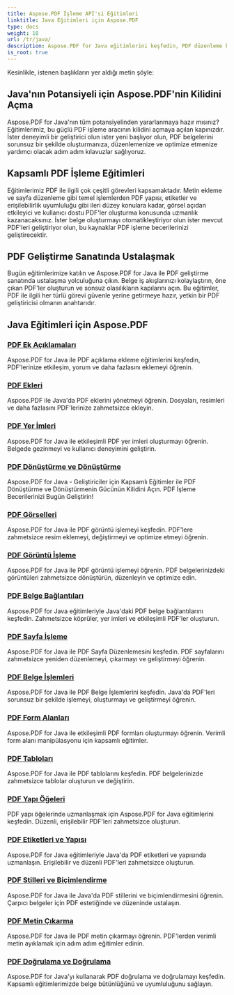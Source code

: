 ```yaml
---
title: Aspose.PDF İşleme API'si Eğitimleri
linktitle: Java Eğitimleri için Aspose.PDF
type: docs
weight: 10
url: /tr/java/
description: Aspose.PDF for Java eğitimlerini keşfedin, PDF düzenleme konusunda uzmanlaşın ve PDF'leri sorunsuz bir şekilde oluşturmak, düzenlemek ve optimize etmek için onun gücünden yararlanın.
is_root: true
---
```

Kesinlikle, istenen başlıkların yer aldığı metin şöyle:

## Java'nın Potansiyeli için Aspose.PDF'nin Kilidini Açma

Aspose.PDF for Java'nın tüm potansiyelinden yararlanmaya hazır mısınız? Eğitimlerimiz, bu güçlü PDF işleme aracının kilidini açmaya açılan kapınızdır. İster deneyimli bir geliştirici olun ister yeni başlıyor olun, PDF belgelerini sorunsuz bir şekilde oluşturmanıza, düzenlemenize ve optimize etmenize yardımcı olacak adım adım kılavuzlar sağlıyoruz.

## Kapsamlı PDF İşleme Eğitimleri

Eğitimlerimiz PDF ile ilgili çok çeşitli görevleri kapsamaktadır. Metin ekleme ve sayfa düzenleme gibi temel işlemlerden PDF yapısı, etiketler ve erişilebilirlik uyumluluğu gibi ileri düzey konulara kadar, görsel açıdan etkileyici ve kullanıcı dostu PDF'ler oluşturma konusunda uzmanlık kazanacaksınız. İster belge oluşturmayı otomatikleştiriyor olun ister mevcut PDF'leri geliştiriyor olun, bu kaynaklar PDF işleme becerilerinizi geliştirecektir.

## PDF Geliştirme Sanatında Ustalaşmak

Bugün eğitimlerimize katılın ve Aspose.PDF for Java ile PDF geliştirme sanatında ustalaşma yolculuğuna çıkın. Belge iş akışlarınızı kolaylaştırın, öne çıkan PDF'ler oluşturun ve sonsuz olasılıkların kapılarını açın. Bu eğitimler, PDF ile ilgili her türlü görevi güvenle yerine getirmeye hazır, yetkin bir PDF geliştiricisi olmanın anahtarıdır.

## Java Eğitimleri için Aspose.PDF

### [PDF Ek Açıklamaları](./pdf-annotations/)
Aspose.PDF for Java ile PDF açıklama ekleme eğitimlerini keşfedin, PDF'lerinize etkileşim, yorum ve daha fazlasını eklemeyi öğrenin.
### [PDF Ekleri](./pdf-attachments/)
Aspose.PDF ile Java'da PDF eklerini yönetmeyi öğrenin. Dosyaları, resimleri ve daha fazlasını PDF'lerinize zahmetsizce ekleyin.
### [PDF Yer İmleri](./pdf-bookmarks/)
Aspose.PDF for Java ile etkileşimli PDF yer imleri oluşturmayı öğrenin. Belgede gezinmeyi ve kullanıcı deneyimini geliştirin.
### [PDF Dönüştürme ve Dönüştürme](./pdf-conversion-&-transformation/)
Aspose.PDF for Java - Geliştiriciler için Kapsamlı Eğitimler ile PDF Dönüştürme ve Dönüştürmenin Gücünün Kilidini Açın. PDF İşleme Becerilerinizi Bugün Geliştirin!
### [PDF Görselleri](./pdf-images/)
Aspose.PDF for Java ile PDF görüntü işlemeyi keşfedin. PDF'lere zahmetsizce resim eklemeyi, değiştirmeyi ve optimize etmeyi öğrenin.
### [PDF Görüntü İşleme](./pdf-image-manipulation/)
Aspose.PDF for Java ile PDF görüntü işlemeyi öğrenin. PDF belgelerinizdeki görüntüleri zahmetsizce dönüştürün, düzenleyin ve optimize edin.
### [PDF Belge Bağlantıları](./pdf-document-links/)
Aspose.PDF for Java eğitimleriyle Java'daki PDF belge bağlantılarını keşfedin. Zahmetsizce köprüler, yer imleri ve etkileşimli PDF'ler oluşturun.
### [PDF Sayfa İşleme](./pdf-page-manipulation/)
Aspose.PDF for Java ile PDF Sayfa Düzenlemesini keşfedin. PDF sayfalarını zahmetsizce yeniden düzenlemeyi, çıkarmayı ve geliştirmeyi öğrenin.
### [PDF Belge İşlemleri](./pdf-document-operations/)
Aspose.PDF for Java ile PDF Belge İşlemlerini keşfedin. Java'da PDF'leri sorunsuz bir şekilde işlemeyi, oluşturmayı ve geliştirmeyi öğrenin.
### [PDF Form Alanları](./pdf-form-fields/)
Aspose.PDF for Java ile etkileşimli PDF formları oluşturmayı öğrenin. Verimli form alanı manipülasyonu için kapsamlı eğitimler.
### [PDF Tabloları](./pdf-tables/)
Aspose.PDF for Java ile PDF tablolarını keşfedin. PDF belgelerinizde zahmetsizce tablolar oluşturun ve değiştirin. 
### [PDF Yapı Öğeleri](./pdf-structure-elements/)
PDF yapı öğelerinde uzmanlaşmak için Aspose.PDF for Java eğitimlerini keşfedin. Düzenli, erişilebilir PDF'leri zahmetsizce oluşturun.
### [PDF Etiketleri ve Yapısı](./pdf-tags-and-structure/)
Aspose.PDF for Java eğitimleriyle Java'da PDF etiketleri ve yapısında uzmanlaşın. Erişilebilir ve düzenli PDF'leri zahmetsizce oluşturun.
### [PDF Stilleri ve Biçimlendirme](./pdf-styles-and-formatting/)
Aspose.PDF for Java ile Java'da PDF stillerini ve biçimlendirmesini öğrenin. Çarpıcı belgeler için PDF estetiğinde ve düzeninde ustalaşın.
### [PDF Metin Çıkarma](./pdf-text-extraction/)
Aspose.PDF for Java ile PDF metin çıkarmayı öğrenin. PDF'lerden verimli metin ayıklamak için adım adım eğitimler edinin.
### [PDF Doğrulama ve Doğrulama](./pdf-validation-and-verification/)
Aspose.PDF for Java'yı kullanarak PDF doğrulama ve doğrulamayı keşfedin. Kapsamlı eğitimlerimizde belge bütünlüğünü ve uyumluluğunu sağlayın.